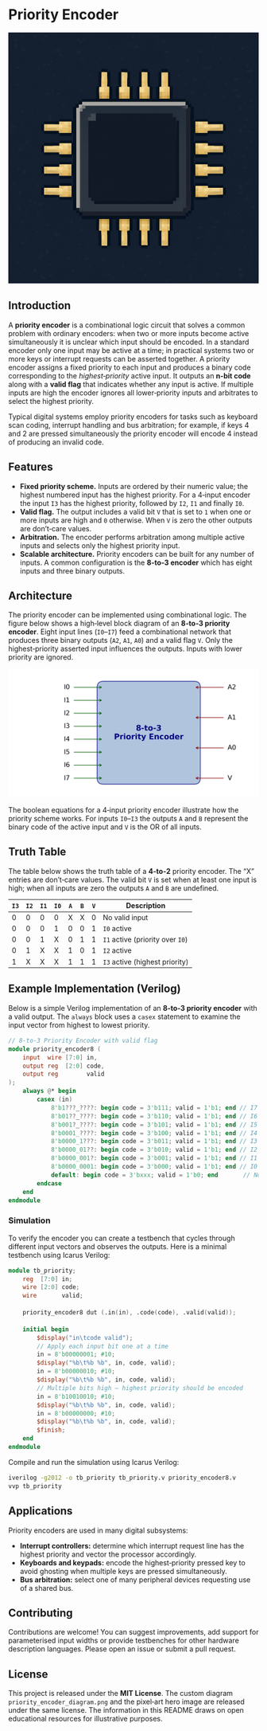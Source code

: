 # Priority Encoder

![Retro chip art](priority_chip_art.png)

## Introduction

A **priority encoder** is a combinational logic circuit that solves a common
problem with ordinary encoders: when two or more inputs become active
simultaneously it is unclear which input should be encoded.  In a standard
encoder only one input may be active at a time; in practical systems two or
more keys or interrupt requests can be asserted together.
A priority encoder assigns a fixed priority to each input and produces a
binary code corresponding to the *highest‑priority* active input.  It outputs
an **n‑bit code** along with a **valid flag** that indicates whether any
input is active.  If multiple inputs are high the
encoder ignores all lower‑priority inputs and arbitrates to select the
highest priority.

Typical digital systems employ priority encoders for tasks such as keyboard
scan coding, interrupt handling and bus arbitration; for example, if keys 4
and 2 are pressed simultaneously the priority encoder will encode 4
instead of producing an invalid code.

## Features

* **Fixed priority scheme.**  Inputs are ordered by their numeric value; the
  highest numbered input has the highest priority.  For a 4‑input encoder
  the input `I3` has the highest priority, followed by `I2`, `I1` and
  finally `I0`.
* **Valid flag.**  The output includes a valid bit `V` that is set to `1`
  when one or more inputs are high and `0` otherwise.
  When `V` is zero the other outputs are don’t‑care values.
* **Arbitration.**  The encoder performs arbitration among multiple active
  inputs and selects only the highest priority input.
* **Scalable architecture.**  Priority encoders can be built for any number
  of inputs.  A common configuration is the **8‑to‑3 encoder** which has eight
  inputs and three binary outputs.

## Architecture

The priority encoder can be implemented using combinational logic.  The
figure below shows a high‑level block diagram of an **8‑to‑3 priority encoder**.
Eight input lines (`I0`–`I7`) feed a combinational network that produces
three binary outputs (`A2`, `A1`, `A0`) and a valid flag `V`.  Only the
highest‑priority asserted input influences the outputs.  Inputs with lower
priority are ignored.

![Priority encoder block diagram](priority_encoder_diagram.png)

The boolean equations for a 4‑input priority encoder illustrate how the
priority scheme works.  For inputs `I0`–`I3` the outputs `A` and `B`
represent the binary code of the active input and `V` is the OR of all
inputs.


## Truth Table

The table below shows the truth table of a **4‑to‑2** priority encoder.  The
“X” entries are don’t‑care values.  The valid bit `V` is set when at least
one input is high; when all inputs are zero the outputs `A` and `B` are
undefined.

| `I3` | `I2` | `I1` | `I0` | `A` | `B` | `V` | Description |
|----|----|----|----|----|----|----|-------------|
| 0 | 0 | 0 | 0 | X | X | 0 | No valid input |
| 0 | 0 | 0 | 1 | 0 | 0 | 1 | `I0` active |
| 0 | 0 | 1 | X | 0 | 1 | 1 | `I1` active (priority over `I0`) |
| 0 | 1 | X | X | 1 | 0 | 1 | `I2` active |
| 1 | X | X | X | 1 | 1 | 1 | `I3` active (highest priority) |


## Example Implementation (Verilog)

Below is a simple Verilog implementation of an **8‑to‑3 priority encoder**
with a valid output.  The `always` block uses a `casex` statement to
examine the input vector from highest to lowest priority.

```verilog
// 8‑to‑3 Priority Encoder with valid flag
module priority_encoder8 (
    input  wire [7:0] in,
    output reg  [2:0] code,
    output reg        valid
);
    always @* begin
        casex (in)
            8'b1???_????: begin code = 3'b111; valid = 1'b1; end // I7
            8'b01??_????: begin code = 3'b110; valid = 1'b1; end // I6
            8'b001?_????: begin code = 3'b101; valid = 1'b1; end // I5
            8'b0001_????: begin code = 3'b100; valid = 1'b1; end // I4
            8'b0000_1???: begin code = 3'b011; valid = 1'b1; end // I3
            8'b0000_01??: begin code = 3'b010; valid = 1'b1; end // I2
            8'b0000_001?: begin code = 3'b001; valid = 1'b1; end // I1
            8'b0000_0001: begin code = 3'b000; valid = 1'b1; end // I0
            default: begin code = 3'bxxx; valid = 1'b0; end       // No inputs
        endcase
    end
endmodule
```

### Simulation

To verify the encoder you can create a testbench that cycles through
different input vectors and observes the outputs.  Here is a minimal testbench
using Icarus Verilog:

```verilog
module tb_priority;
    reg  [7:0] in;
    wire [2:0] code;
    wire       valid;

    priority_encoder8 dut (.in(in), .code(code), .valid(valid));

    initial begin
        $display("in\tcode valid");
        // Apply each input bit one at a time
        in = 8'b00000001; #10;
        $display("%b\t%b %b", in, code, valid);
        in = 8'b00000010; #10;
        $display("%b\t%b %b", in, code, valid);
        // Multiple bits high – highest priority should be encoded
        in = 8'b10010010; #10;
        $display("%b\t%b %b", in, code, valid);
        in = 8'b00000000; #10;
        $display("%b\t%b %b", in, code, valid);
        $finish;
    end
endmodule
```

Compile and run the simulation using Icarus Verilog:

```bash
iverilog -g2012 -o tb_priority tb_priority.v priority_encoder8.v
vvp tb_priority
```

## Applications

Priority encoders are used in many digital subsystems:

* **Interrupt controllers:** determine which interrupt request line has the
  highest priority and vector the processor accordingly.
* **Keyboards and keypads:** encode the highest‑priority pressed key to
  avoid ghosting when multiple keys are pressed simultaneously.
* **Bus arbitration:** select one of many peripheral devices requesting use
  of a shared bus.

## Contributing

Contributions are welcome!  You can suggest improvements, add support for
parameterised input widths or provide testbenches for other hardware
description languages.  Please open an issue or submit a pull request.

## License

This project is released under the **MIT License**.  The custom diagram
`priority_encoder_diagram.png` and the pixel‑art hero image are released
under the same license.  The information in this README draws on open
educational resources for illustrative purposes.
